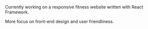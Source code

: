 Currently working on a responsive fitness website written with React Framework.

More focus on front-end design and user friendliness.
